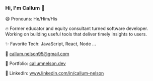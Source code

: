 ### Hi, I'm Callum 👋

😄 Pronouns: He/Him/His

🔥 Former educator and equity consultant turned software developer. Working on building useful tools that deliver timely insights to users.

✨ Favorite Tech: JavaScript, React, Node ...

📧 callum.nelson95@gmail.com

🎨 Portfolio: [callumnelson.dev](https://callumnelson.dev)

💼 LinkedIn: www.linkedin.com/in/callum-nelson
